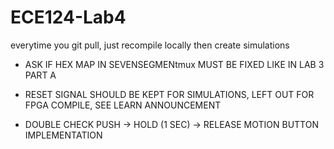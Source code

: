 # ECE124-Lab4
everytime you git pull, just recompile locally then create simulations

- ASK IF HEX MAP IN SEVENSEGMENtmux MUST BE FIXED LIKE IN LAB 3 PART A

- RESET SIGNAL SHOULD BE KEPT FOR SIMULATIONS, LEFT OUT FOR FPGA COMPILE, SEE LEARN ANNOUNCEMENT

- DOUBLE CHECK PUSH -> HOLD (1 SEC) -> RELEASE MOTION BUTTON IMPLEMENTATION
